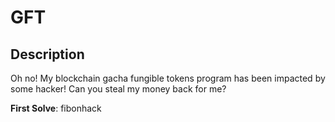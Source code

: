 # GFT

## Description

Oh no! My blockchain gacha fungible tokens program has been impacted by some hacker! Can you steal my money back for me?

**First Solve**: fibonhack
